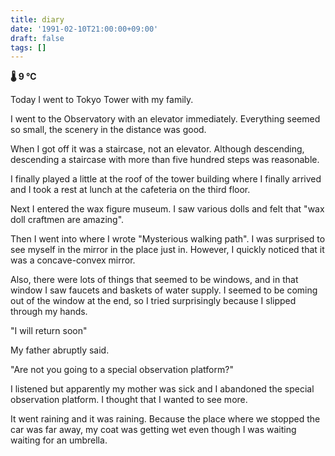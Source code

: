 ```yaml
---
title: diary
date: '1991-02-10T21:00:00+09:00'
draft: false
tags: []
---
```


**🌡 9 ℃**

Today I went to Tokyo Tower with my family.

I went to the Observatory with an elevator immediately. Everything seemed so small, the scenery in the distance was good.

When I got off it was a staircase, not an elevator. Although descending, descending a staircase with more than five hundred steps was reasonable.

I finally played a little at the roof of the tower building where I finally arrived and I took a rest at lunch at the cafeteria on the third floor.

Next I entered the wax figure museum. I saw various dolls and felt that "wax doll craftmen are amazing".

Then I went into where I wrote "Mysterious walking path". I was surprised to see myself in the mirror in the place just in. However, I quickly noticed that it was a concave-convex mirror.

Also, there were lots of things that seemed to be windows, and in that window I saw faucets and baskets of water supply. I seemed to be coming out of the window at the end, so I tried surprisingly because I slipped through my hands.

"I will return soon"

My father abruptly said.

"Are not you going to a special observation platform?"

I listened but apparently my mother was sick and I abandoned the special observation platform. I thought that I wanted to see more.

It went raining and it was raining. Because the place where we stopped the car was far away, my coat was getting wet even though I was waiting waiting for an umbrella.